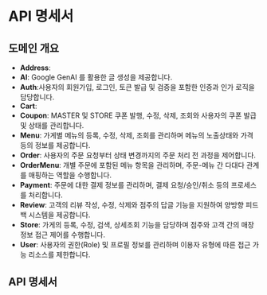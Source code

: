 # API 명세서

## 도메인 개요

- **Address**:
- **AI**: Google GenAI 를 활용한 글 생성을 제공합니다.
- **Auth**:사용자의 회원가입, 로그인, 토큰 발급 및 검증을 포함한 인증과 인가 로직을 담당합니다.
- **Cart**:
- **Coupon**: MASTER 및 STORE 쿠폰 발행, 수정, 삭제, 조회와 사용자의 쿠폰 발급 및 상태를 관리합니다.
- **Menu**: 가게별 메뉴의 등록, 수정, 삭제, 조회를 관리하며 메뉴의 노출상태와 가격 등의 정보를 제공합니다.
- **Order**: 사용자의 주문 요청부터 상태 변경까지의 주문 처리 전 과정을 제어합니다.
- **OrderMenu**: 개별 주문에 포함된 메뉴 항목을 관리하며, 주문-메뉴 간 다대다 관계를 매핑하는 역할을 수행합니다.
- **Payment**: 주문에 대한 결제 정보를 관리하며, 결제 요청/승인/취소 등의 프로세스를 처리합니다.
- **Review**: 고객의 리뷰 작성, 수정, 삭제와 점주의 답글 기능을 지원하여 양방향 피드백 시스템을 제공합니다.
- **Store**: 가게의 등록, 수정, 검색, 상세조회 기능을 담당하며 점주와 고객 간의 매장 정보 접근 제어를 수행합니다.
- **User**: 사용자의 권한(Role) 및 프로필 정보를 관리하며 이용자 유형에 따른 접근 가능 리소스를 제한합니다.

## API 명세서
